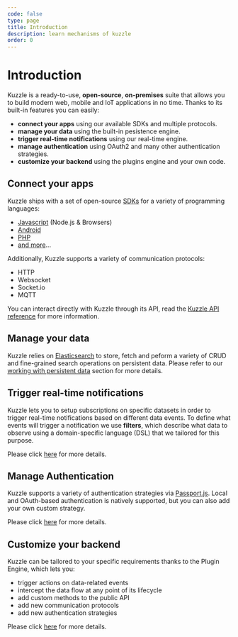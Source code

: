 ```yaml
---
code: false
type: page
title: Introduction
description: learn mechanisms of kuzzle
order: 0
---
```


# Introduction

Kuzzle is a ready-to-use, **open-source**, **on-premises** suite that allows you to build modern web, mobile and IoT applications in no time. Thanks to its built-in features you can easily:

- **connect your apps** using our available SDKs and multiple protocols.
- **manage your data** using the built-in pesistence engine.
- **trigger real-time notifications** using our real-time engine.
- **manage authentication** using OAuth2 and many other authentication strategies.
- **customize your backend** using the plugins engine and your own code.

## Connect your apps

Kuzzle ships with a set of open-source [SDKs](/sdk) for a variety of programming languages:

- [Javascript](https://github.com/kuzzleio/sdk-javascript) (Node.js & Browsers)
- [Android](https://github.com/kuzzleio/sdk-android)
- [PHP](https://github.com/kuzzleio/sdk-php)
- [and more](/sdk)...

Additionally, Kuzzle supports a variety of communication protocols:

- HTTP
- Websocket
- Socket.io
- MQTT

You can interact directly with Kuzzle through its API, read the [Kuzzle API reference](/core/1/api) for more information.

## Manage your data

Kuzzle relies on [Elasticsearch](https://www.elastic.co/) to store, fetch and peform a variety of CRUD and fine-grained search operations on persistent data. Please refer to our [working with persistent data](/core/1/guides/essentials/store-access-data/) section for more details.

## Trigger real-time notifications

Kuzzle lets you to setup subscriptions on specific datasets in order to trigger real-time notifications based on different data events.
To define what events will trigger a notification we use **filters**, which describe what data to observe using a domain-specific language (DSL) that we tailored for this purpose.

Please click [here](/core/1/guides/essentials/real-time/) for more details.

## Manage Authentication

Kuzzle supports a variety of authentication strategies via [Passport.js](http://passportjs.org/). Local and OAuth-based authentication is natively supported, but you can also add your own custom strategy.

Please click [here](/core/1/guides/essentials/security/) for more details.

## Customize your backend

Kuzzle can be tailored to your specific requirements thanks to the Plugin Engine, which lets you:

- trigger actions on data-related events
- intercept the data flow at any point of its lifecycle
- add custom methods to the public API
- add new communication protocols
- add new authentication strategies

Please click [here](/core/1/guides/essentials/plugins/) for more details.
